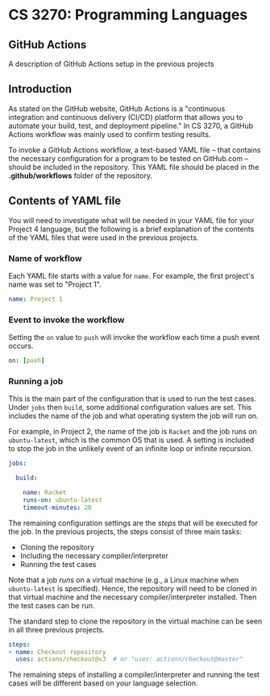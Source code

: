 # CS 3270: Programming Languages

## GitHub Actions

A description of GitHub Actions setup in the previous projects

## Introduction

As stated on the GitHub website, GitHub Actions is a "continuous integration and continuous delivery (CI/CD) platform that allows you to automate your build, test, and deployment pipeline." In CS 3270, a GitHub Actions workflow was mainly used to confirm testing results.

To invoke a GitHub Actions workflow, a text-based YAML file – that contains the necessary configuration for a program to be tested on GitHub.com – should be included in the repository. This YAML file should be placed in the **.github/workflows** folder of the repository.

## Contents of YAML file

You will need to investigate what will be needed in your YAML file for your Project 4 language, but the following is a brief explanation of the contents of the YAML files that were used in the previous projects.

### Name of workflow

Each YAML file starts with a value for `name`. For example, the first project's name was set to "Project 1".

```yaml
name: Project 1
```

### Event to invoke the workflow

Setting the `on` value to `push` will invoke the workflow each time a push event occurs.

```yaml
on: [push]
```

### Running a job

This is the main part of the configuration that is used to run the test cases. Under `jobs` then `build`, some additional configuration values are set. This includes the name of the job and what operating system the job will run on.

For example, in Project 2, the name of the job is `Racket` and the job runs on `ubuntu-latest`, which is the common OS that is used. A setting is included to stop the job in the unlikely event of an infinite loop or infinite recursion.

```yaml
jobs:

  build:

    name: Racket
    runs-on: ubuntu-latest
    timeout-minutes: 20
```

The remaining configuration settings are the *steps* that will be executed for the job. In the previous projects, the steps consist of three main tasks:

* Cloning the repository
* Including the necessary compiler/interpreter
* Running the test cases

Note that a job *runs* on a virtual machine (e.g., a Linux machine when `ubuntu-latest` is specified). Hence, the repository will need to be cloned in that virtual machine and the necessary compiler/interpreter installed. Then the test cases can be run.

The standard step to clone the repository in the virtual machine can be seen in all three previous projects.

```yaml
steps:
- name: Checkout repository
  uses: actions/checkout@v3  # or "uses: actions/checkout@master"
```

The remaining steps of installing a compiler/interpreter and running the test cases will be different based on your language selection.